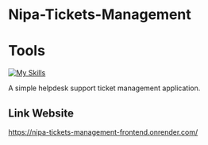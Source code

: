 # Nipa-Tickets-Management

# Tools

[![My Skills](https://skillicons.dev/icons?i=react,ts,tailwind,materialui,express,mongodb)](https://skillicons.dev)

A simple helpdesk support ticket management application.

## Link Website

https://nipa-tickets-management-frontend.onrender.com/
